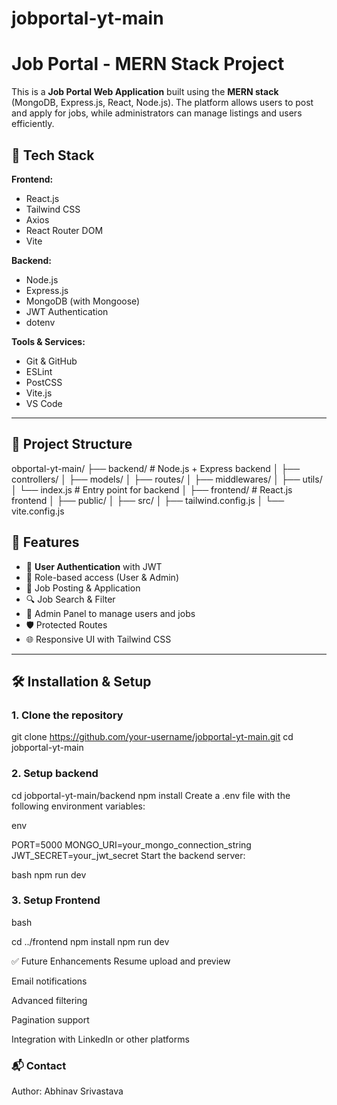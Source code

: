 # jobportal-yt-main

# Job Portal - MERN Stack Project

This is a **Job Portal Web Application** built using the **MERN stack** (MongoDB, Express.js, React, Node.js). The platform allows users to post and apply for jobs, while administrators can manage listings and users efficiently.

## 🧰 Tech Stack

**Frontend:**
- React.js
- Tailwind CSS
- Axios
- React Router DOM
- Vite

**Backend:**
- Node.js
- Express.js
- MongoDB (with Mongoose)
- JWT Authentication
- dotenv

**Tools & Services:**
- Git & GitHub
- ESLint
- PostCSS
- Vite.js
- VS Code

---

## 📁 Project Structure

obportal-yt-main/
├── backend/ # Node.js + Express backend
│ ├── controllers/
│ ├── models/
│ ├── routes/
│ ├── middlewares/
│ ├── utils/
│ └── index.js # Entry point for backend
│
├── frontend/ # React.js frontend
│ ├── public/
│ ├── src/
│ ├── tailwind.config.js
│ └── vite.config.js



## 🚀 Features

- 🔐 **User Authentication** with JWT
- 👤 Role-based access (User & Admin)
- 📄 Job Posting & Application
- 🔍 Job Search & Filter
- 🧾 Admin Panel to manage users and jobs
- 🛡️ Protected Routes
- 🌐 Responsive UI with Tailwind CSS

---

## 🛠️ Installation & Setup

### 1. Clone the repository


git clone https://github.com/your-username/jobportal-yt-main.git
cd jobportal-yt-main


### 2.  Setup backend

cd jobportal-yt-main/backend
npm install
Create a .env file with the following environment variables:

env

PORT=5000
MONGO_URI=your_mongo_connection_string
JWT_SECRET=your_jwt_secret
Start the backend server:

bash
npm run dev

### 3. Setup Frontend
bash

cd ../frontend
npm install
npm run dev


✅ Future Enhancements
Resume upload and preview

Email notifications

Advanced filtering

Pagination support

Integration with LinkedIn or other platforms

### 📬 Contact
Author: Abhinav Srivastava